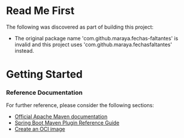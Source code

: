 # Read Me First
The following was discovered as part of building this project:

* The original package name 'com.github.maraya.fechas-faltantes' is invalid and this project uses 'com.github.maraya.fechasfaltantes' instead.

# Getting Started

### Reference Documentation
For further reference, please consider the following sections:

* [Official Apache Maven documentation](https://maven.apache.org/guides/index.html)
* [Spring Boot Maven Plugin Reference Guide](https://docs.spring.io/spring-boot/docs/2.4.5/maven-plugin/reference/html/)
* [Create an OCI image](https://docs.spring.io/spring-boot/docs/2.4.5/maven-plugin/reference/html/#build-image)

